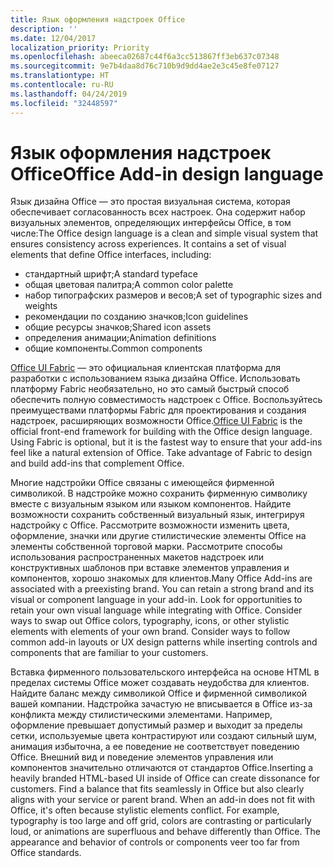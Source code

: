 ```yaml
---
title: Язык оформления надстроек Office
description: ''
ms.date: 12/04/2017
localization_priority: Priority
ms.openlocfilehash: abeeca02687c44f6a3cc513867ff3eb637c07348
ms.sourcegitcommit: 9e7b4daa8d76c710b9d9dd4ae2e3c45e8fe07127
ms.translationtype: HT
ms.contentlocale: ru-RU
ms.lasthandoff: 04/24/2019
ms.locfileid: "32448597"
---
```

# <a name="office-add-in-design-language"></a><span data-ttu-id="d2e43-102">Язык оформления надстроек Office</span><span class="sxs-lookup"><span data-stu-id="d2e43-102">Office Add-in design language</span></span>

<span data-ttu-id="d2e43-p101">Язык дизайна Office — это простая визуальная система, которая обеспечивает согласованность всех настроек. Она содержит набор визуальных элементов, определяющих интерфейсы Office, в том числе:</span><span class="sxs-lookup"><span data-stu-id="d2e43-p101">The Office design language is a clean and simple visual system that ensures consistency across experiences. It contains a set of visual elements that define Office interfaces, including:</span></span>

- <span data-ttu-id="d2e43-105">стандартный шрифт;</span><span class="sxs-lookup"><span data-stu-id="d2e43-105">A standard typeface</span></span>
- <span data-ttu-id="d2e43-106">общая цветовая палитра;</span><span class="sxs-lookup"><span data-stu-id="d2e43-106">A common color palette</span></span>
- <span data-ttu-id="d2e43-107">набор типографских размеров и весов;</span><span class="sxs-lookup"><span data-stu-id="d2e43-107">A set of typographic sizes and weights</span></span>
- <span data-ttu-id="d2e43-108">рекомендации по созданию значков;</span><span class="sxs-lookup"><span data-stu-id="d2e43-108">Icon guidelines</span></span>
- <span data-ttu-id="d2e43-109">общие ресурсы значков;</span><span class="sxs-lookup"><span data-stu-id="d2e43-109">Shared icon assets</span></span>
- <span data-ttu-id="d2e43-110">определения анимации;</span><span class="sxs-lookup"><span data-stu-id="d2e43-110">Animation definitions</span></span>
- <span data-ttu-id="d2e43-111">общие компоненты.</span><span class="sxs-lookup"><span data-stu-id="d2e43-111">Common components</span></span>

<span data-ttu-id="d2e43-p102">[Office UI Fabric](https://developer.microsoft.com/fabric) — это официальная клиентская платформа для разработки с использованием языка дизайна Office. Использовать платформу Fabric необязательно, но это самый быстрый способ обеспечить полную совместимость надстроек с Office. Воспользуйтесь преимуществами платформы Fabric для проектирования и создания надстроек, расширяющих возможности Office.</span><span class="sxs-lookup"><span data-stu-id="d2e43-p102">[Office UI Fabric](https://developer.microsoft.com/fabric) is the official front-end framework for building with the Office design language. Using Fabric is optional, but it is the fastest way to ensure that your add-ins feel like a natural extension of Office. Take advantage of Fabric to design and build add-ins that complement Office.</span></span>

<span data-ttu-id="d2e43-p103">Многие надстройки Office связаны с имеющейся фирменной символикой. В надстройке можно сохранить фирменную символику вместе с визуальным языком или языком компонентов. Найдите возможности сохранить собственный визуальный язык, интегрируя надстройку с Office. Рассмотрите возможности изменить цвета, оформление, значки или другие стилистические элементы Office на элементы собственной торговой марки. Рассмотрите способы использования распространенных макетов надстроек или конструктивных шаблонов при вставке элементов управления и компонентов, хорошо знакомых для клиентов.</span><span class="sxs-lookup"><span data-stu-id="d2e43-p103">Many Office Add-ins are associated with a preexisting brand. You can retain a strong brand and its visual or component language in your add-in. Look for opportunities to retain your own visual language while integrating with Office. Consider ways to swap out Office colors, typography, icons, or other stylistic elements with elements of your own brand. Consider ways to follow common add-in layouts or UX design patterns while inserting controls and components that are familiar to your customers.</span></span>

<span data-ttu-id="d2e43-p104">Вставка фирменного пользовательского интерфейса на основе HTML в пределах системы Office может создавать неудобства для клиентов. Найдите баланс между символикой Office и фирменной символикой вашей компании. Надстройка зачастую не вписывается в Office из-за конфликта между стилистическими элементами. Например, оформление превышает допустимый размер и выходит за пределы сетки, используемые цвета контрастируют или создают сильный шум, анимация избыточна, а ее поведение не соответствует поведению Office. Внешний вид и поведение элементов управления или компонентов значительно отличаются от стандартов Office.</span><span class="sxs-lookup"><span data-stu-id="d2e43-p104">Inserting a heavily branded HTML-based UI inside of Office can create dissonance for customers. Find a balance that fits seamlessly in Office but also clearly aligns with your service or parent brand. When an add-in does not fit with Office, it's often because stylistic elements conflict. For example, typography is too large and off grid, colors are contrasting or particularly loud, or animations are superfluous and behave differently than Office. The appearance and behavior of controls or components veer too far from Office standards.</span></span>
